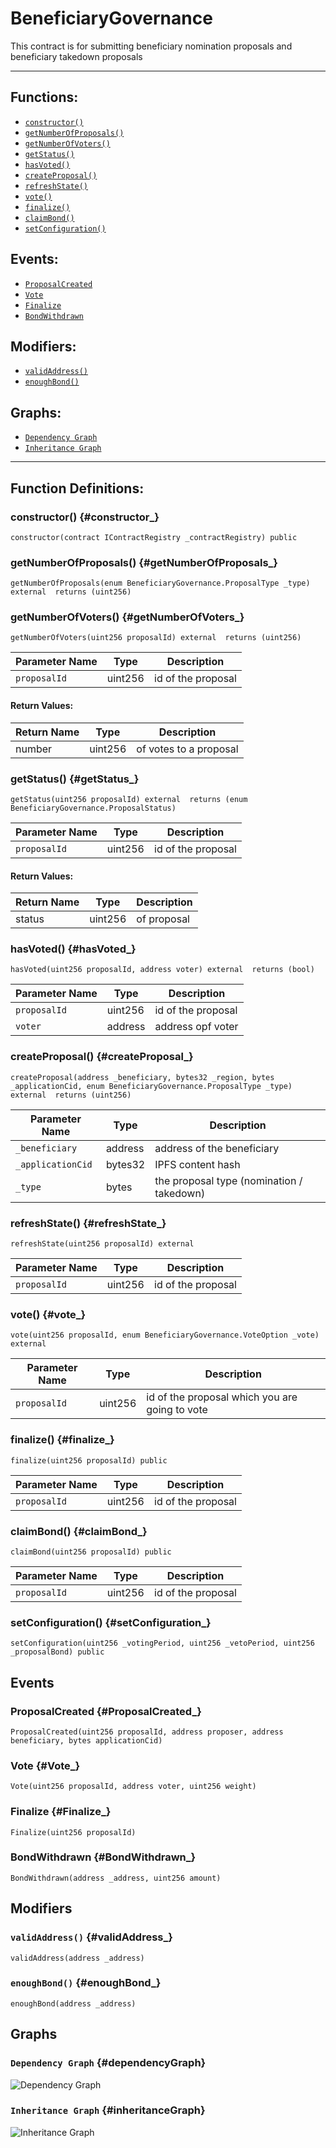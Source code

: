 # BeneficiaryGovernance
This contract is for submitting beneficiary nomination proposals and beneficiary takedown proposals
***
## Functions:
- [`constructor()`](#constructor_)
- [`getNumberOfProposals()`](#getNumberOfProposals_)
- [`getNumberOfVoters()`](#getNumberOfVoters_)
- [`getStatus()`](#getStatus_)
- [`hasVoted()`](#hasVoted_)
- [`createProposal()`](#createProposal_)
- [`refreshState()`](#refreshState_)
- [`vote()`](#vote_)
- [`finalize()`](#finalize_)
- [`claimBond()`](#claimBond_)
- [`setConfiguration()`](#setConfiguration_)
## Events:
- [`ProposalCreated`](#ProposalCreated_)
- [`Vote`](#Vote_)
- [`Finalize`](#Finalize_)
- [`BondWithdrawn`](#BondWithdrawn_)
## Modifiers:
- [`validAddress()`](#validAddress_)
- [`enoughBond()`](#enoughBond_)
## Graphs:
- [`Dependency Graph`](#dependencyGraph)
- [`Inheritance Graph`](#inheritanceGraph)
***
## Function Definitions:
### <a name="constructor_"></a> constructor() {#constructor_}
```
constructor(contract IContractRegistry _contractRegistry) public 
```
### <a name="getNumberOfProposals_"></a> getNumberOfProposals() {#getNumberOfProposals_}
```
getNumberOfProposals(enum BeneficiaryGovernance.ProposalType _type) external  returns (uint256)
```
### <a name="getNumberOfVoters_"></a> getNumberOfVoters() {#getNumberOfVoters_}
```
getNumberOfVoters(uint256 proposalId) external  returns (uint256)
```

| Parameter Name | Type | Description |
|------------|-----| -------|
| `proposalId`| uint256| id of the proposal|

#### Return Values:

| Return Name | Type | Description |
|-------------|-------|------------|
|number| uint256|of votes to a proposal|

### <a name="getStatus_"></a> getStatus() {#getStatus_}

```
getStatus(uint256 proposalId) external  returns (enum BeneficiaryGovernance.ProposalStatus)
```

| Parameter Name | Type | Description |
|------------|-----| -------|
| `proposalId`| uint256| id of the proposal|

#### Return Values:
| Return Name | Type | Description |
|-------------|-------|------------|
|status| uint256|of proposal|
### <a name="hasVoted_"></a> hasVoted() {#hasVoted_}
```
hasVoted(uint256 proposalId, address voter) external  returns (bool)
```
| Parameter Name | Type | Description |
|------------|-----| -------|
| `proposalId`| uint256| id of the proposal|
| `voter`| address| address opf voter|
### <a name="createProposal_"></a> createProposal() {#createProposal_}
```
createProposal(address _beneficiary, bytes32 _region, bytes _applicationCid, enum BeneficiaryGovernance.ProposalType _type) external  returns (uint256)
```
| Parameter Name | Type | Description |
|------------|-----| -------|
| `_beneficiary`| address| address of the beneficiary|
| `_applicationCid`| bytes32| IPFS content hash|
| `_type`| bytes| the proposal type (nomination / takedown)|
### <a name="refreshState_"></a> refreshState() {#refreshState_}
```
refreshState(uint256 proposalId) external 
```
| Parameter Name | Type | Description |
|------------|-----| -------|
| `proposalId`| uint256| id of the proposal|
### <a name="vote_"></a> vote() {#vote_}
```
vote(uint256 proposalId, enum BeneficiaryGovernance.VoteOption _vote) external 
```
| Parameter Name | Type | Description |
|------------|-----| -------|
| `proposalId`| uint256| id of the proposal which you are going to vote|
### <a name="finalize_"></a> finalize() {#finalize_}
```
finalize(uint256 proposalId) public 
```
| Parameter Name | Type | Description |
|------------|-----| -------|
| `proposalId`| uint256| id of the proposal|
### <a name="claimBond_"></a> claimBond() {#claimBond_}
```
claimBond(uint256 proposalId) public 
```
| Parameter Name | Type | Description |
|------------|-----| -------|
| `proposalId`| uint256| id of the proposal|
### <a name="setConfiguration_"></a> setConfiguration() {#setConfiguration_}
```
setConfiguration(uint256 _votingPeriod, uint256 _vetoPeriod, uint256 _proposalBond) public 
```
## Events
### <a name="ProposalCreated_"></a> ProposalCreated {#ProposalCreated_}
```
ProposalCreated(uint256 proposalId, address proposer, address beneficiary, bytes applicationCid)
```
### <a name="Vote_"></a> Vote {#Vote_}
```
Vote(uint256 proposalId, address voter, uint256 weight)
```
### <a name="Finalize_"></a> Finalize {#Finalize_}
```
Finalize(uint256 proposalId)
```
### <a name="BondWithdrawn_"></a> BondWithdrawn {#BondWithdrawn_}
```
BondWithdrawn(address _address, uint256 amount)
```
## Modifiers
### <a name="validAddress_"></a> `validAddress()` {#validAddress_}
```
validAddress(address _address)
```
### <a name="enoughBond_"></a> `enoughBond()` {#enoughBond_}
```
enoughBond(address _address)
```
## Graphs
### <a name="dependencyGraph"></a> `Dependency Graph` {#dependencyGraph}
![Dependency Graph](images/BeneficiaryGovernance_dependency_graph.png)
### <a name="inheritanceGraph"></a> `Inheritance Graph` {#inheritanceGraph}
![Inheritance Graph](images/BeneficiaryGovernance_inheritance_graph.png)
